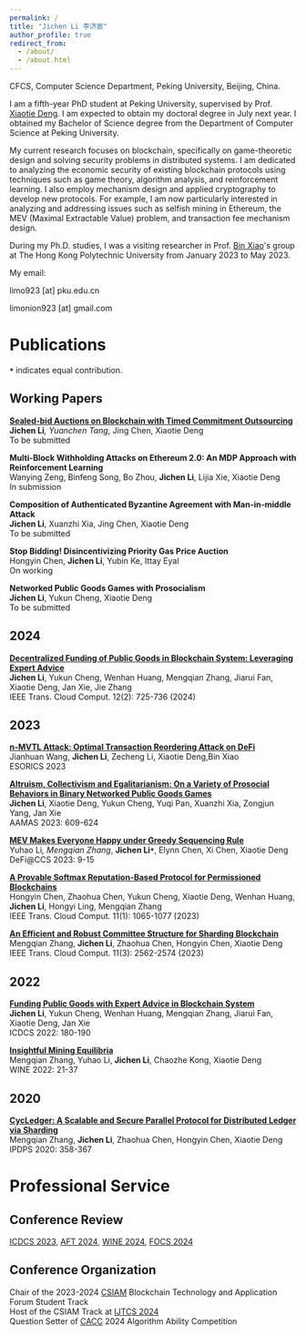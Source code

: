 ```yaml
---
permalink: /
title: "Jichen Li 李济宸"
author_profile: true
redirect_from: 
  - /about/
  - /about.html
---
```

CFCS, Computer Science Department, Peking University, Beijing, China.

I am a fifth-year PhD student at Peking University, supervised by Prof. [Xiaotie Deng](https://cfcs.pku.edu.cn/english/people/faculty/xiaotiedeng/index.htm). I am expected to obtain my doctoral degree in July next year. I obtained my Bachelor of Science degree from the Department of Computer Science at Peking University.

My current research focuses on blockchain, specifically on game-theoretic design and solving security problems in distributed systems. I am dedicated to analyzing the economic security of existing blockchain protocols using techniques such as game theory, algorithm analysis, and reinforcement learning. I also employ mechanism design and applied cryptography to develop new protocols. For example, I am now particularly interested in analyzing and addressing issues such as selfish mining in Ethereum, the MEV (Maximal Extractable Value) problem, and transaction fee mechanism design.

During my Ph.D. studies, I was a visiting researcher in Prof. [Bin Xiao](https://www4.comp.polyu.edu.hk/~csbxiao/)'s group at The Hong Kong Polytechnic University from January 2023 to May 2023.

My email: 

limo923 [at] pku.edu.cn

limonion923 [at] gmail.com


Publications
======
<strong><code>*</code></strong> indicates equal contribution.

Working Papers
------
<strong>[Sealed-bid Auctions on Blockchain with Timed Commitment Outsourcing]( https://arxiv.org/abs/2410.10607)</strong><br>
<strong>Jichen Li<code>*</code></strong>, Yuanchen Tang<strong><code>*</code></strong>, Jing Chen, Xiaotie Deng <br>
To be submitted

<strong>Multi-Block Withholding Attacks on Ethereum 2.0: An MDP Approach with Reinforcement Learning</strong><br>
Wanying Zeng, Binfeng Song, Bo Zhou, <strong>Jichen Li</strong>, Lijia Xie, Xiaotie Deng <br>
In submission

<strong>Composition of Authenticated Byzantine Agreement with Man-in-middle Attack</strong><br>
<strong>Jichen Li</strong>, Xuanzhi Xia, Jing Chen, Xiaotie Deng<br>
To be submitted

<strong>Stop Bidding! Disincentivizing Priority Gas Price Auction</strong><br>
Hongyin Chen, <strong>Jichen Li</strong>, Yubin Ke, Ittay Eyal<br>
On working

<strong>Networked Public Goods Games with Prosocialism</strong><br>
<strong>Jichen Li</strong>, Yukun Cheng, Xiaotie Deng<br>
To be submitted


2024
------
<strong>[Decentralized Funding of Public Goods in Blockchain System: Leveraging Expert Advice](https://ieeexplore.ieee.org/document/10510545)</strong> <br>
<strong>Jichen Li</strong>, Yukun Cheng, Wenhan Huang, Mengqian Zhang, Jiarui Fan, Xiaotie Deng, Jan Xie, Jie Zhang<br>
IEEE Trans. Cloud Comput. 12(2): 725-736 (2024)

2023
------
<strong>[n-MVTL Attack: Optimal Transaction Reordering Attack on DeFi](https://www4.comp.polyu.edu.hk/~csbxiao/paper/2023/ESORICS_2023_paper_8668.pdf)</strong> <br>
Jianhuan Wang, <strong>Jichen Li</strong>, Zecheng Li, Xiaotie Deng,Bin Xiao<br>
ESORICS 2023

<strong>[Altruism, Collectivism and Egalitarianism: On a Variety of Prosocial Behaviors in Binary Networked Public Goods Games](https://dl.acm.org/doi/abs/10.5555/3545946.3598691)</strong><br>
<strong>Jichen Li</strong>, Xiaotie Deng, Yukun Cheng, Yuqi Pan, Xuanzhi Xia, Zongjun Yang, Jan Xie<br>
AAMAS 2023: 609-624

<strong>[MEV Makes Everyone Happy under Greedy Sequencing Rule](https://arxiv.org/abs/2309.12640)</strong><br>
Yuhao Li<strong><code>*</code></strong>, Mengqian Zhang<strong><code>*</code></strong>, <strong>Jichen Li<code>*</code></strong>, Elynn Chen, Xi Chen, Xiaotie Deng<br>
DeFi@CCS 2023: 9-15

<strong>[A Provable Softmax Reputation-Based Protocol for Permissioned Blockchains](https://ieeexplore.ieee.org/document/9626619)</strong> <br>
Hongyin Chen, Zhaohua Chen, Yukun Cheng, Xiaotie Deng, Wenhan Huang, <strong>Jichen Li</strong>, Hongyi Ling, Mengqian Zhang<br>
IEEE Trans. Cloud Comput. 11(1): 1065-1077 (2023)

<strong>[An Efficient and Robust Committee Structure for Sharding Blockchain](https://arxiv.org/abs/2112.15322)</strong><br>
Mengqian Zhang, <strong>Jichen Li</strong>, Zhaohua Chen, Hongyin Chen, Xiaotie Deng<br>
IEEE Trans. Cloud Comput. 11(3): 2562-2574 (2023)

2022
------
<strong>[Funding Public Goods with Expert Advice in Blockchain System](https://ieeexplore.ieee.org/document/9912199)</strong><br>
<strong>Jichen Li</strong>, Yukun Cheng, Wenhan Huang, Mengqian Zhang, Jiarui Fan, Xiaotie Deng, Jan Xie<br>
ICDCS 2022: 180-190

<strong>[Insightful Mining Equilibria](https://arxiv.org/abs/2202.08466)</strong><br>
Mengqian Zhang, Yuhao Li, <strong>Jichen Li</strong>, Chaozhe Kong, Xiaotie Deng<br>
WINE 2022: 21-37

2020
------
<strong>[CycLedger: A Scalable and Secure Parallel Protocol for Distributed Ledger via Sharding](https://arxiv.org/pdf/2001.06778)</strong><br>
Mengqian Zhang, <strong>Jichen Li</strong>, Zhaohua Chen, Hongyin Chen, Xiaotie Deng<br>
IPDPS 2020: 358-367

Professional Service
======

Conference Review
------
[ICDCS 2023](https://icdcs2023.icdcs.org/), [AFT 2024](https://aftconf.github.io/aft24/index.html), [WINE 2024](https://wine2024.org/), [FOCS 2024](https://focs.computer.org/2024/)

Conference Organization
------
Chair of the 2023-2024 [CSIAM](https://m.csiam.org.cn/index.html) Blockchain Technology and Application Forum Student Track<br>
Host of the CSIAM Track at [IJTCS 2024](https://ijtcs2024.comp.polyu.edu.hk/) <br>
Question Setter of [CACC](https://www.ccf.org.cn/Media_list/cacc/) 2024 Algorithm Ability Competition
